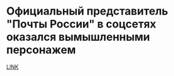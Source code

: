 # Официальный представитель "Почты России" в соцсетях оказался вымышленными персонажем



[LINK](https://varlamov.ru/2264031.html)